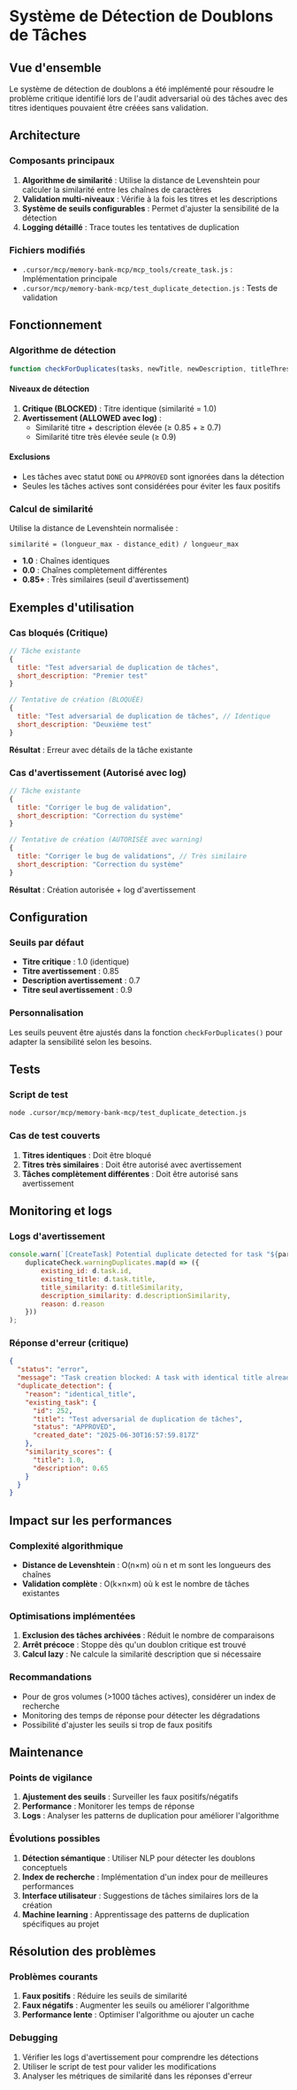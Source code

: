 # Système de Détection de Doublons de Tâches

## Vue d'ensemble

Le système de détection de doublons a été implémenté pour résoudre le problème critique identifié lors de l'audit adversarial où des tâches avec des titres identiques pouvaient être créées sans validation.

## Architecture

### Composants principaux

1. **Algorithme de similarité** : Utilise la distance de Levenshtein pour calculer la similarité entre les chaînes de caractères
2. **Validation multi-niveaux** : Vérifie à la fois les titres et les descriptions
3. **Système de seuils configurables** : Permet d'ajuster la sensibilité de la détection
4. **Logging détaillé** : Trace toutes les tentatives de duplication

### Fichiers modifiés

- `.cursor/mcp/memory-bank-mcp/mcp_tools/create_task.js` : Implémentation principale
- `.cursor/mcp/memory-bank-mcp/test_duplicate_detection.js` : Tests de validation

## Fonctionnement

### Algorithme de détection

```javascript
function checkForDuplicates(tasks, newTitle, newDescription, titleThreshold = 0.85, descriptionThreshold = 0.7)
```

#### Niveaux de détection

1. **Critique (BLOCKED)** : Titre identique (similarité = 1.0)
2. **Avertissement (ALLOWED avec log)** : 
   - Similarité titre + description élevée (≥ 0.85 + ≥ 0.7)
   - Similarité titre très élevée seule (≥ 0.9)

#### Exclusions

- Les tâches avec statut `DONE` ou `APPROVED` sont ignorées dans la détection
- Seules les tâches actives sont considérées pour éviter les faux positifs

### Calcul de similarité

Utilise la distance de Levenshtein normalisée :

```
similarité = (longueur_max - distance_edit) / longueur_max
```

- **1.0** : Chaînes identiques
- **0.0** : Chaînes complètement différentes
- **0.85+** : Très similaires (seuil d'avertissement)

## Exemples d'utilisation

### Cas bloqués (Critique)

```javascript
// Tâche existante
{
  title: "Test adversarial de duplication de tâches",
  short_description: "Premier test"
}

// Tentative de création (BLOQUÉE)
{
  title: "Test adversarial de duplication de tâches", // Identique
  short_description: "Deuxième test"
}
```

**Résultat** : Erreur avec détails de la tâche existante

### Cas d'avertissement (Autorisé avec log)

```javascript
// Tâche existante
{
  title: "Corriger le bug de validation",
  short_description: "Correction du système"
}

// Tentative de création (AUTORISÉE avec warning)
{
  title: "Corriger le bug de validations", // Très similaire
  short_description: "Correction du système"
}
```

**Résultat** : Création autorisée + log d'avertissement

## Configuration

### Seuils par défaut

- **Titre critique** : 1.0 (identique)
- **Titre avertissement** : 0.85
- **Description avertissement** : 0.7
- **Titre seul avertissement** : 0.9

### Personnalisation

Les seuils peuvent être ajustés dans la fonction `checkForDuplicates()` pour adapter la sensibilité selon les besoins.

## Tests

### Script de test

```bash
node .cursor/mcp/memory-bank-mcp/test_duplicate_detection.js
```

### Cas de test couverts

1. **Titres identiques** : Doit être bloqué
2. **Titres très similaires** : Doit être autorisé avec avertissement
3. **Tâches complètement différentes** : Doit être autorisé sans avertissement

## Monitoring et logs

### Logs d'avertissement

```javascript
console.warn(`[CreateTask] Potential duplicate detected for task "${params.title}":`, 
    duplicateCheck.warningDuplicates.map(d => ({
        existing_id: d.task.id,
        existing_title: d.task.title,
        title_similarity: d.titleSimilarity,
        description_similarity: d.descriptionSimilarity,
        reason: d.reason
    }))
);
```

### Réponse d'erreur (critique)

```json
{
  "status": "error",
  "message": "Task creation blocked: A task with identical title already exists",
  "duplicate_detection": {
    "reason": "identical_title",
    "existing_task": {
      "id": 252,
      "title": "Test adversarial de duplication de tâches",
      "status": "APPROVED",
      "created_date": "2025-06-30T16:57:59.817Z"
    },
    "similarity_scores": {
      "title": 1.0,
      "description": 0.65
    }
  }
}
```

## Impact sur les performances

### Complexité algorithmique

- **Distance de Levenshtein** : O(n×m) où n et m sont les longueurs des chaînes
- **Validation complète** : O(k×n×m) où k est le nombre de tâches existantes

### Optimisations implémentées

1. **Exclusion des tâches archivées** : Réduit le nombre de comparaisons
2. **Arrêt précoce** : Stoppe dès qu'un doublon critique est trouvé
3. **Calcul lazy** : Ne calcule la similarité description que si nécessaire

### Recommandations

- Pour de gros volumes (>1000 tâches actives), considérer un index de recherche
- Monitoring des temps de réponse pour détecter les dégradations
- Possibilité d'ajuster les seuils si trop de faux positifs

## Maintenance

### Points de vigilance

1. **Ajustement des seuils** : Surveiller les faux positifs/négatifs
2. **Performance** : Monitorer les temps de réponse
3. **Logs** : Analyser les patterns de duplication pour améliorer l'algorithme

### Évolutions possibles

1. **Détection sémantique** : Utiliser NLP pour détecter les doublons conceptuels
2. **Index de recherche** : Implémentation d'un index pour de meilleures performances
3. **Interface utilisateur** : Suggestions de tâches similaires lors de la création
4. **Machine learning** : Apprentissage des patterns de duplication spécifiques au projet

## Résolution des problèmes

### Problèmes courants

1. **Faux positifs** : Réduire les seuils de similarité
2. **Faux négatifs** : Augmenter les seuils ou améliorer l'algorithme
3. **Performance lente** : Optimiser l'algorithme ou ajouter un cache

### Debugging

1. Vérifier les logs d'avertissement pour comprendre les détections
2. Utiliser le script de test pour valider les modifications
3. Analyser les métriques de similarité dans les réponses d'erreur 